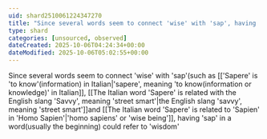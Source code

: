 ```yaml
---
uid: shard2510061224347270
title: "Since several words seem to connect 'wise' with 'sap', having 'sap' in a word(usually the beginning) could refer to 'wisdom'"
type: shard
categories: [unsourced, observed]
dateCreated: 2025-10-06T04:24:34+00:00
dateModified: 2025-10-06T05:02:55+00:00
---
```

Since several words seem to connect 'wise' with 'sap'(such as [['Sapere' is 'to know'(information) in Italian|'sapere', meaning 'to know(information or knowledge)' in Italian]], [[The Italian word 'Sapere' is related with the English slang 'Savvy', meaning 'street smart'|the English slang 'savvy', meaning 'street smart']]and [[The Italian word 'Sapere' is related to 'Sapien' in 'Homo Sapien'|'homo sapiens' or 'wise being']], having 'sap' in a word(usually the beginning) could refer to 'wisdom'